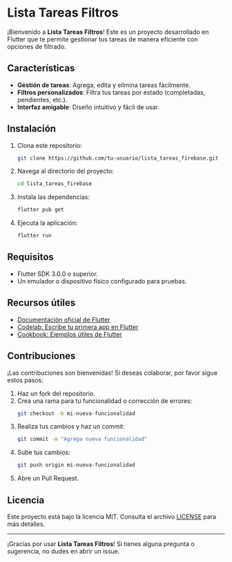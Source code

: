 # Lista Tareas Filtros

¡Bienvenido a **Lista Tareas Filtros**! Este es un proyecto desarrollado en Flutter que te permite gestionar tus tareas de manera eficiente con opciones de filtrado.

## Características

- **Gestión de tareas**: Agrega, edita y elimina tareas fácilmente.
- **Filtros personalizados**: Filtra tus tareas por estado (completadas, pendientes, etc.).
- **Interfaz amigable**: Diseño intuitivo y fácil de usar.

## Instalación

1. Clona este repositorio:
    ```bash
    git clone https://github.com/tu-usuario/lista_tareas_firebase.git
    ```
2. Navega al directorio del proyecto:
    ```bash
    cd lista_tareas_firebase
    ```
3. Instala las dependencias:
    ```bash
    flutter pub get
    ```
4. Ejecuta la aplicación:
    ```bash
    flutter run
    ```

## Requisitos

- Flutter SDK 3.0.0 o superior.
- Un emulador o dispositivo físico configurado para pruebas.

## Recursos útiles

- [Documentación oficial de Flutter](https://docs.flutter.dev/)
- [Codelab: Escribe tu primera app en Flutter](https://docs.flutter.dev/get-started/codelab)
- [Cookbook: Ejemplos útiles de Flutter](https://docs.flutter.dev/cookbook)

## Contribuciones

¡Las contribuciones son bienvenidas! Si deseas colaborar, por favor sigue estos pasos:

1. Haz un fork del repositorio.
2. Crea una rama para tu funcionalidad o corrección de errores:
    ```bash
    git checkout -b mi-nueva-funcionalidad
    ```
3. Realiza tus cambios y haz un commit:
    ```bash
    git commit -m "Agrega nueva funcionalidad"
    ```
4. Sube tus cambios:
    ```bash
    git push origin mi-nueva-funcionalidad
    ```
5. Abre un Pull Request.

## Licencia

Este proyecto está bajo la licencia MIT. Consulta el archivo [LICENSE](LICENSE) para más detalles.

---

¡Gracias por usar **Lista Tareas Filtros**! Si tienes alguna pregunta o sugerencia, no dudes en abrir un issue.

